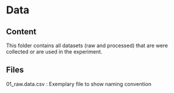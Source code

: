 # Data
## Content
This folder contains all datasets (raw and processed) that are were collected or are used in the experiment.
## Files
01_raw.data.csv     : Exemplary file to show naming convention
